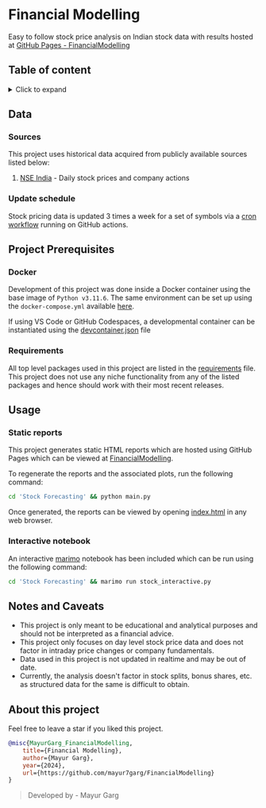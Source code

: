 # Financial Modelling
Easy to follow stock price analysis on Indian stock data with results hosted at [GitHub Pages - FinancialModelling](https://mayur7garg.github.io/FinancialModelling/)

## Table of content

<details>
<summary>Click to expand</summary>

- [Data](#data)
- [Project Prerequisites](#project-prerequisites)
- [Usage](#usage)
- [Notes and Caveats](#notes-and-caveats)
- [About this project](#about-this-project)
</details>

## Data

### Sources
This project uses historical data acquired from publicly available sources listed below:

1. [NSE India](https://www.nseindia.com/) - Daily stock prices and company actions

### Update schedule
Stock pricing data is updated 3 times a week for a set of symbols via a [cron workflow](.github/workflows/main.yml) running on GitHub actions.

## Project Prerequisites

### Docker
Development of this project was done inside a Docker container using the base image of `Python v3.11.6`. The same environment can be set up using the `docker-compose.yml` available [here](./docker-compose.yml).

If using VS Code or GitHub Codespaces, a developmental container can be instantiated using the [devcontainer.json](.devcontainer/devcontainer.json) file

### Requirements
All top level packages used in this project are listed in the [requirements](./requirements.txt) file. This project does not use any niche functionality from any of the listed packages and hence should work with their most recent releases.

## Usage

### Static reports
This project generates static HTML reports which are hosted using GitHub Pages which can be viewed at [FinancialModelling](https://mayur7garg.github.io/FinancialModelling/).

To regenerate the reports and the associated plots, run the following command:
```sh
cd 'Stock Forecasting' && python main.py
```

Once generated, the reports can be viewed by opening [index.html](index.html) in any web browser.

### Interactive notebook
An interactive [marimo](https://marimo.io/) notebook has been included which can be run using the following command:
```sh
cd 'Stock Forecasting' && marimo run stock_interactive.py
```

## Notes and Caveats
- This project is only meant to be educational and analytical purposes and should not be interpreted as a financial advice.
- This project only focuses on day level stock price data and does not factor in intraday price changes or company fundamentals.
- Data used in this project is not updated in realtime and may be out of date.
- Currently, the analysis doesn't factor in stock splits, bonus shares, etc. as structured data for the same is difficult to obtain.

## About this project

Feel free to leave a star if you liked this project.

```bibtex
@misc{MayurGarg_FinancialModelling,
    title={Financial Modelling},
    author={Mayur Garg},
    year={2024},
    url={https://github.com/mayur7garg/FinancialModelling}
}
```

> Developed by - Mayur Garg